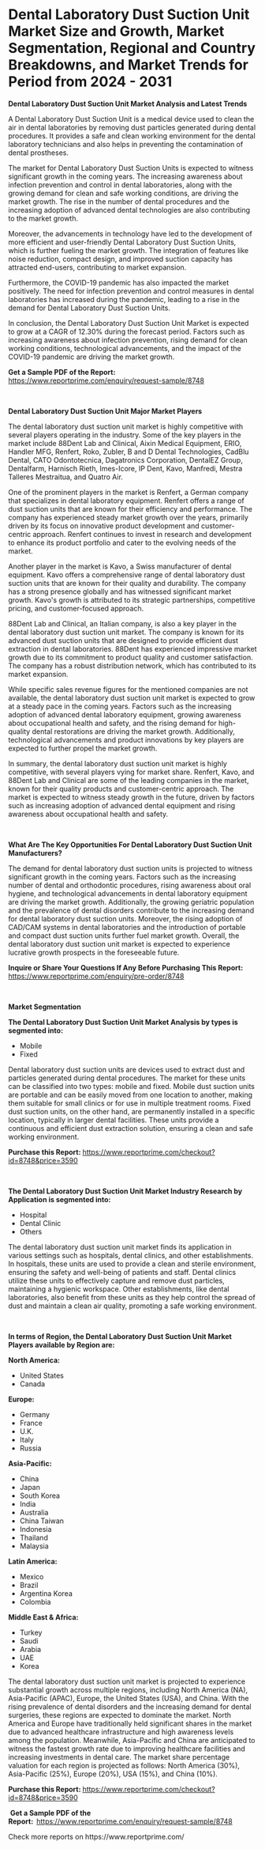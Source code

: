 <p><h1>Dental Laboratory Dust Suction Unit Market Size and Growth, Market Segmentation, Regional and Country Breakdowns, and Market Trends for Period from 2024 -  2031</h1></p><p><strong>Dental Laboratory Dust Suction Unit Market Analysis and Latest Trends</strong></p>
<p><p>A Dental Laboratory Dust Suction Unit is a medical device used to clean the air in dental laboratories by removing dust particles generated during dental procedures. It provides a safe and clean working environment for the dental laboratory technicians and also helps in preventing the contamination of dental prostheses.</p><p>The market for Dental Laboratory Dust Suction Units is expected to witness significant growth in the coming years. The increasing awareness about infection prevention and control in dental laboratories, along with the growing demand for clean and safe working conditions, are driving the market growth. The rise in the number of dental procedures and the increasing adoption of advanced dental technologies are also contributing to the market growth.</p><p>Moreover, the advancements in technology have led to the development of more efficient and user-friendly Dental Laboratory Dust Suction Units, which is further fueling the market growth. The integration of features like noise reduction, compact design, and improved suction capacity has attracted end-users, contributing to market expansion.</p><p>Furthermore, the COVID-19 pandemic has also impacted the market positively. The need for infection prevention and control measures in dental laboratories has increased during the pandemic, leading to a rise in the demand for Dental Laboratory Dust Suction Units.</p><p>In conclusion, the Dental Laboratory Dust Suction Unit Market is expected to grow at a CAGR of 12.30% during the forecast period. Factors such as increasing awareness about infection prevention, rising demand for clean working conditions, technological advancements, and the impact of the COVID-19 pandemic are driving the market growth.</p></p>
<p><strong>Get a Sample PDF of the Report:&nbsp;</strong> <a href="https://www.reportprime.com/enquiry/request-sample/8748">https://www.reportprime.com/enquiry/request-sample/8748</a></p>
<p>&nbsp;</p>
<p><strong>Dental Laboratory Dust Suction Unit Major Market Players</strong></p>
<p><p>The dental laboratory dust suction unit market is highly competitive with several players operating in the industry. Some of the key players in the market include 88Dent Lab and Clinical, Aixin Medical Equipment, ERIO, Handler MFG, Renfert, Roko, Zubler, B and D Dental Technologies, CadBlu Dental, CATO Odontotecnica, Dagatronics Corporation, DentalEZ Group, Dentalfarm, Harnisch Rieth, Imes-Icore, IP Dent, Kavo, Manfredi, Mestra Talleres Mestraitua, and Quatro Air.</p><p>One of the prominent players in the market is Renfert, a German company that specializes in dental laboratory equipment. Renfert offers a range of dust suction units that are known for their efficiency and performance. The company has experienced steady market growth over the years, primarily driven by its focus on innovative product development and customer-centric approach. Renfert continues to invest in research and development to enhance its product portfolio and cater to the evolving needs of the market.</p><p>Another player in the market is Kavo, a Swiss manufacturer of dental equipment. Kavo offers a comprehensive range of dental laboratory dust suction units that are known for their quality and durability. The company has a strong presence globally and has witnessed significant market growth. Kavo's growth is attributed to its strategic partnerships, competitive pricing, and customer-focused approach.</p><p>88Dent Lab and Clinical, an Italian company, is also a key player in the dental laboratory dust suction unit market. The company is known for its advanced dust suction units that are designed to provide efficient dust extraction in dental laboratories. 88Dent has experienced impressive market growth due to its commitment to product quality and customer satisfaction. The company has a robust distribution network, which has contributed to its market expansion.</p><p>While specific sales revenue figures for the mentioned companies are not available, the dental laboratory dust suction unit market is expected to grow at a steady pace in the coming years. Factors such as the increasing adoption of advanced dental laboratory equipment, growing awareness about occupational health and safety, and the rising demand for high-quality dental restorations are driving the market growth. Additionally, technological advancements and product innovations by key players are expected to further propel the market growth.</p><p>In summary, the dental laboratory dust suction unit market is highly competitive, with several players vying for market share. Renfert, Kavo, and 88Dent Lab and Clinical are some of the leading companies in the market, known for their quality products and customer-centric approach. The market is expected to witness steady growth in the future, driven by factors such as increasing adoption of advanced dental equipment and rising awareness about occupational health and safety.</p></p>
<p>&nbsp;</p>
<p><strong>What Are The Key Opportunities For Dental Laboratory Dust Suction Unit Manufacturers?</strong></p>
<p><p>The demand for dental laboratory dust suction units is projected to witness significant growth in the coming years. Factors such as the increasing number of dental and orthodontic procedures, rising awareness about oral hygiene, and technological advancements in dental laboratory equipment are driving the market growth. Additionally, the growing geriatric population and the prevalence of dental disorders contribute to the increasing demand for dental laboratory dust suction units. Moreover, the rising adoption of CAD/CAM systems in dental laboratories and the introduction of portable and compact dust suction units further fuel market growth. Overall, the dental laboratory dust suction unit market is expected to experience lucrative growth prospects in the foreseeable future.</p></p>
<p><strong>Inquire or Share Your Questions If Any Before Purchasing This Report:</strong> <a href="https://www.reportprime.com/enquiry/pre-order/8748">https://www.reportprime.com/enquiry/pre-order/8748</a></p>
<p>&nbsp;</p>
<p><strong>Market Segmentation</strong></p>
<p><strong>The Dental Laboratory Dust Suction Unit Market Analysis by types is segmented into:</strong></p>
<p><ul><li>Mobile</li><li>Fixed</li></ul></p>
<p><p>Dental laboratory dust suction units are devices used to extract dust and particles generated during dental procedures. The market for these units can be classified into two types: mobile and fixed. Mobile dust suction units are portable and can be easily moved from one location to another, making them suitable for small clinics or for use in multiple treatment rooms. Fixed dust suction units, on the other hand, are permanently installed in a specific location, typically in larger dental facilities. These units provide a continuous and efficient dust extraction solution, ensuring a clean and safe working environment.</p></p>
<p><strong>Purchase this Report:&nbsp;</strong><a href="https://www.reportprime.com/checkout?id=8748&price=3590">https://www.reportprime.com/checkout?id=8748&price=3590</a></p>
<p>&nbsp;</p>
<p><strong>The Dental Laboratory Dust Suction Unit Market Industry Research by Application is segmented into:</strong></p>
<p><ul><li>Hospital</li><li>Dental Clinic</li><li>Others</li></ul></p>
<p><p>The dental laboratory dust suction unit market finds its application in various settings such as hospitals, dental clinics, and other establishments. In hospitals, these units are used to provide a clean and sterile environment, ensuring the safety and well-being of patients and staff. Dental clinics utilize these units to effectively capture and remove dust particles, maintaining a hygienic workspace. Other establishments, like dental laboratories, also benefit from these units as they help control the spread of dust and maintain a clean air quality, promoting a safe working environment.</p></p>
<p>&nbsp;</p>
<p><strong>In terms of Region, the Dental Laboratory Dust Suction Unit Market Players available by Region are:</strong></p>
<p>
    <p> <strong> North America: </strong>
        <ul>
            <li>United States</li>
            <li>Canada</li>
        </ul>
        </p> 
    <p> <strong> Europe: </strong>
        <ul>
            <li>Germany</li>
            <li>France</li>
            <li>U.K.</li>
            <li>Italy</li>
            <li>Russia</li>
        </ul>
        </p> 
    <p> <strong> Asia-Pacific: </strong>
        <ul>
            <li>China</li>
            <li>Japan</li>
            <li>South Korea</li>
            <li>India</li>
            <li>Australia</li>
            <li>China Taiwan</li>
            <li>Indonesia</li>
            <li>Thailand</li>
            <li>Malaysia</li>
        </ul>
        </p> 
    <p> <strong> Latin America: </strong>
        <ul>
            <li>Mexico</li>
            <li>Brazil</li>
            <li>Argentina Korea</li>
            <li>Colombia</li>
        </ul>
        </p> 
    <p> <strong> Middle East & Africa: </strong>
        <ul>
            <li>Turkey</li>
            <li>Saudi</li>
            <li>Arabia</li>
            <li>UAE</li>
            <li>Korea</li>
        </ul>
    </p>
    </p>
<p><p>The dental laboratory dust suction unit market is projected to experience substantial growth across multiple regions, including North America (NA), Asia-Pacific (APAC), Europe, the United States (USA), and China. With the rising prevalence of dental disorders and the increasing demand for dental surgeries, these regions are expected to dominate the market. North America and Europe have traditionally held significant shares in the market due to advanced healthcare infrastructure and high awareness levels among the population. Meanwhile, Asia-Pacific and China are anticipated to witness the fastest growth rate due to improving healthcare facilities and increasing investments in dental care. The market share percentage valuation for each region is projected as follows: North America (30%), Asia-Pacific (25%), Europe (20%), USA (15%), and China (10%).</p></p>
<p><strong>Purchase this Report: </strong><a href="https://www.reportprime.com/checkout?id=8748&price=3590">https://www.reportprime.com/checkout?id=8748&price=3590</a></p>
<p>&nbsp;<strong>Get a Sample PDF of the Report:&nbsp;&nbsp;</strong><a href="https://www.reportprime.com/enquiry/request-sample/8748">https://www.reportprime.com/enquiry/request-sample/8748</a></p>
<p><strong></strong></p>
<p>Check more reports on https://www.reportprime.com/</p>